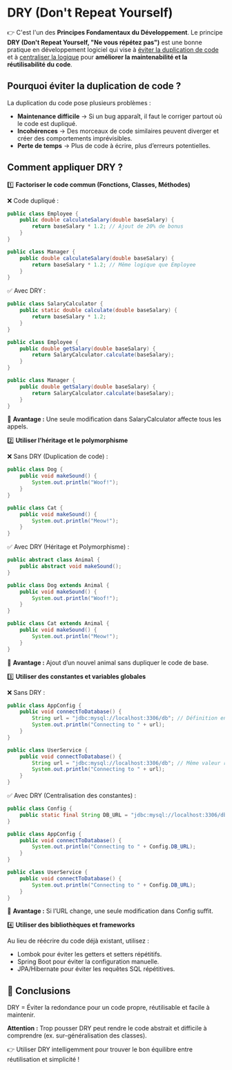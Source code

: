 # DRY (Don't Repeat Yourself)

👉 C'est l'un des **Principes Fondamentaux du Développement**.
Le principe **DRY (Don't Repeat Yourself, "Ne vous répétez pas")** est une bonne pratique en développement logiciel
qui vise à <u>éviter la duplication de code</u> et à <u>centraliser la logique</u>
pour **améliorer la maintenabilité et la réutilisabilité du code**.

## Pourquoi éviter la duplication de code ?

La duplication du code pose plusieurs problèmes :

- **Maintenance difficile** → Si un bug apparaît, il faut le corriger partout où le code est dupliqué.
- **Incohérences** → Des morceaux de code similaires peuvent diverger et créer des comportements imprévisibles.
- **Perte de temps** → Plus de code à écrire, plus d’erreurs potentielles.

## Comment appliquer DRY ?

1️⃣ **Factoriser le code commun (Fonctions, Classes, Méthodes)**

❌ Code dupliqué :
```java
public class Employee {
    public double calculateSalary(double baseSalary) {
        return baseSalary * 1.2; // Ajout de 20% de bonus
    }
}

public class Manager {
    public double calculateSalary(double baseSalary) {
        return baseSalary * 1.2; // Même logique que Employee
    }
}

```
✅ Avec DRY :
```java
public class SalaryCalculator {
    public static double calculate(double baseSalary) {
        return baseSalary * 1.2;
    }
}

public class Employee {
    public double getSalary(double baseSalary) {
        return SalaryCalculator.calculate(baseSalary);
    }
}

public class Manager {
    public double getSalary(double baseSalary) {
        return SalaryCalculator.calculate(baseSalary);
    }
}

```
📌 **Avantage :** Une seule modification dans SalaryCalculator affecte tous les appels.

2️⃣ **Utiliser l’héritage et le polymorphisme**

❌ Sans DRY (Duplication de code) :
```java
public class Dog {
    public void makeSound() {
        System.out.println("Woof!");
    }
}

public class Cat {
    public void makeSound() {
        System.out.println("Meow!");
    }
}

```
✅ Avec DRY (Héritage et Polymorphisme) :
```java
public abstract class Animal {
    public abstract void makeSound();
}

public class Dog extends Animal {
    public void makeSound() {
        System.out.println("Woof!");
    }
}

public class Cat extends Animal {
    public void makeSound() {
        System.out.println("Meow!");
    }
}

```
📌 **Avantage :** Ajout d’un nouvel animal sans dupliquer le code de base.

3️⃣ **Utiliser des constantes et variables globales**

❌ Sans DRY :
```java
public class AppConfig {
    public void connectToDatabase() {
        String url = "jdbc:mysql://localhost:3306/db"; // Définition en dur
        System.out.println("Connecting to " + url);
    }
}

public class UserService {
    public void connectToDatabase() {
        String url = "jdbc:mysql://localhost:3306/db"; // Même valeur répétée
        System.out.println("Connecting to " + url);
    }
}

```
✅ Avec DRY (Centralisation des constantes) :
```java
public class Config {
    public static final String DB_URL = "jdbc:mysql://localhost:3306/db";
}

public class AppConfig {
    public void connectToDatabase() {
        System.out.println("Connecting to " + Config.DB_URL);
    }
}

public class UserService {
    public void connectToDatabase() {
        System.out.println("Connecting to " + Config.DB_URL);
    }
}

```
📌 **Avantage :** Si l’URL change, une seule modification dans Config suffit.

4️⃣ **Utiliser des bibliothèques et frameworks**

Au lieu de réécrire du code déjà existant, utilisez :
- Lombok pour éviter les getters et setters répétitifs.
- Spring Boot pour éviter la configuration manuelle.
- JPA/Hibernate pour éviter les requêtes SQL répétitives.

## 🚀 Conclusions

DRY = Éviter la redondance pour un code propre, réutilisable et facile à maintenir.

**Attention :** Trop pousser DRY peut rendre le code abstrait et difficile à comprendre (ex. sur-généralisation des classes).

👉 Utiliser DRY intelligemment pour trouver le bon équilibre entre réutilisation et simplicité ! 